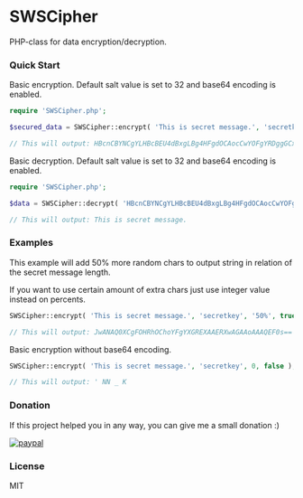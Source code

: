 # SWSCipher
PHP-class for data encryption/decryption.

### Quick Start
Basic encryption. Default salt value is set to 32 and base64 encoding is enabled.
```php
require 'SWSCipher.php';

$secured_data = SWSCipher::encrypt( 'This is secret message.', 'secretkey' ); 

// This will output: HBcnCBYNCgYLHBcBEU4dBxgLBg4HFgdOCAocCwYOFgYRDggGCxcHEV8GABYKAA4WFxEEBBEXSw===
```

Basic decryption. Default salt value is set to 32 and base64 encoding is enabled.
```php
require 'SWSCipher.php';

$data = SWSCipher::decrypt( 'HBcnCBYNCgYLHBcBEU4dBxgLBg4HFgdOCAocCwYOFgYRDggGCxcHEV8GABYKAA4WFxEEBBEXSw===', 'secretkey' ); 

// This will output: This is secret message.
```
### Examples
This example will add 50% more random chars to output string in relation of the secret message length.

If you want to use certain amount of extra chars just use integer value instead on percents.
```php
SWSCipher::encrypt( 'This is secret message.', 'secretkey', '50%', true );

// This will output: JwANAQ0XCgFOHRhOChoYFgYXGREXAAERXwAGAAoAAAQEF0s==
```
Basic encryption without base64 encoding.
```php
SWSCipher::encrypt( 'This is secret message.', 'secretkey', 0, false );

// This will output: ' NN _ K
```

### Donation
If this project helped you in any way, you can give me a small donation :)

[![paypal](https://www.paypalobjects.com/en_US/i/btn/btn_donateCC_LG.gif)](https://www.paypal.com/cgi-bin/webscr?cmd=_s-xclick&hosted_button_id=EP597V6WZ3838)

### License
MIT
